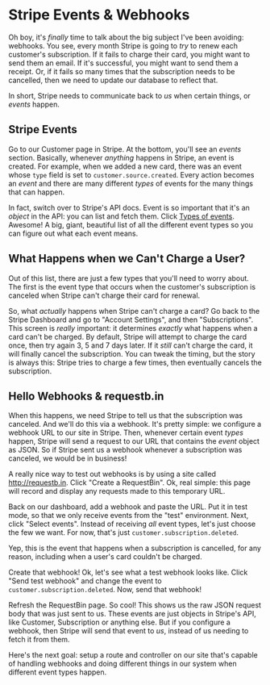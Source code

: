 # Stripe Events & Webhooks

Oh boy, it's *finally* time to talk about the big subject I've been avoiding: webhooks.
You see, every month Stripe is going to *try* to renew each customer's subscription.
If it fails to charge their card, you might want to send them an email. If it's
successful, you might want to send them a receipt. Or, if it fails so many times
that the subscription needs to be cancelled, then we need to update our database
to reflect that.

In short, Stripe needs to communicate back to *us* when certain things, or *events*
happen.

## Stripe Events

Go to our Customer page in Stripe. At the bottom, you'll see an *events* section.
Basically, whenever *anything* happens in Stripe, an event is created. For example,
when we added a new card, there was an event whose `type` field is set to
`customer.source.created`. Every action becomes an *event* and there are many different
*types* of events for the many things that can happen.

In fact, switch over to Stripe's API docs. Event is so important that it's an *object*
in the API: you can list and fetch them. Click [Types of events](https://stripe.com/docs/api#event_types).
Awesome! A big, giant, beautiful list of all the different event types so you can figure
out what each event means.

## What Happens when we Can't Charge a User?

Out of this list, there are just a few types that you'll need to worry about. The
first is the event type that occurs when the customer's subscription is canceled
when Stripe can't charge their card for renewal.

So, what *actually* happens when Stripe can't charge a card? Go back to the Stripe
Dashboard and go to "Account Settings", and then "Subscriptions". This screen is *really*
important: it determines *exactly* what happens when a card can't be charged. By
default, Stripe will attempt to charge the card once, then try again 3, 5 and 7 days
later. If it *still* can't charge the card, it will finally cancel the subscription.
You can tweak the timing, but the story is always this: Stripe tries to charge
a few times, then eventually cancels the subscription.

## Hello Webhooks & requestb.in

When this happens, we need Stripe to tell us that the subscription was canceled.
And we'll do this via a webhook. It's pretty simple: we configure a webhook URL
to our site in Stripe. Then, whenever certain event *types* happen, Stripe will
send a request to our URL that contains the *event* object as JSON. So if Stripe
sent us a webhook whenever a subscription was canceled, we would be in business!

A really nice way to test out webhooks is by using a site called http://requestb.in.
Click "Create a RequestBin". Ok, real simple: this page will record and display
any requests made to this temporary URL. 

Back on our dashboard, add a webhook and paste the URL. Put it in test mode, so
that we only receive events from the "test" environment. Next, click "Select events".
Instead of receiving *all* event types, let's just choose the few we want. For now,
that's just `customer.subscription.deleted`.

Yep, this is the event that happens when a subscription is cancelled, for any reason,
including when a user's card couldn't be charged.

Create that webhook! Ok, let's see what a test webhook looks like. Click
"Send test webhook" and change the event to `customer.subscription.deleted`. Now,
send that webhook!

Refresh the RequestBin page. So cool! This shows us the raw JSON request body that
was just sent to us. These events are just objects in Stripe's API, like Customer,
Subscription or anything else. But if you configure a webhook, then Stripe will send
that event to *us*, instead of us needing to fetch it from them.

Here's the next goal: setup a route and controller on our site that's capable of
handling webhooks and doing different things in our system when different event
types happen.
